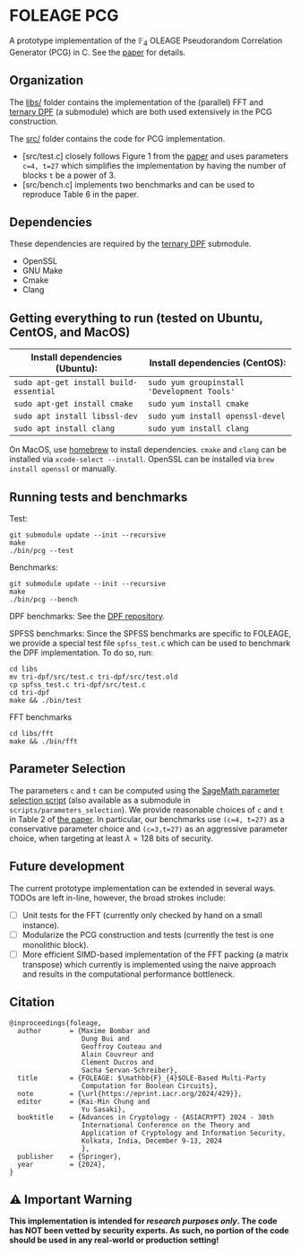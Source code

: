 # FOLEAGE PCG

A prototype implementation of the $\mathbb{F}_4$ OLEAGE Pseudorandom Correlation Generator (PCG) in C.
See the [paper](https://eprint.iacr.org/2024/429.pdf) for details.

## Organization

The [libs/](libs/) folder contains the implementation of the (parallel) FFT and [ternary DPF](https://github.com/sachaservan/tri-dpf) (a submodule) which are both used extensively in the PCG construction.

The [src/](src/) folder contains the code for PCG implementation.

- [src/test.c] closely follows Figure 1 from the [paper](https://eprint.iacr.org/2024/429.pdf) and uses parameters `c=4, t=27` which simplifies the implementation by having the number of blocks `t` be a power of 3.
- [src/bench.c] implements two benchmarks and can be used to reproduce Table 6 in the paper.

## Dependencies

These dependencies are required by the [ternary DPF](https://github.com/sachaservan/tri-dpf) submodule.

- OpenSSL
- GNU Make
- Cmake
- Clang

## Getting everything to run (tested on Ubuntu, CentOS, and MacOS)

| Install dependencies (Ubuntu):         | Install dependencies (CentOS):              |
| -------------------------------------- | ------------------------------------------- |
| `sudo apt-get install build-essential` | `sudo yum groupinstall 'Development Tools'` |
| `sudo apt-get install cmake`           | `sudo yum install cmake`                    |
| `sudo apt install libssl-dev`          | `sudo yum install openssl-devel`            |
| `sudo apt install clang`               | `sudo yum install clang`                    |

On MacOS, use [homebrew](https://brew.sh/) to install dependencies.
`cmake` and `clang` can be installed via `xcode-select --install`.
OpenSSL can be installed via `brew install openssl` or manually.

## Running tests and benchmarks

Test:

```
git submodule update --init --recursive
make
./bin/pcg --test
```

Benchmarks:

```
git submodule update --init --recursive
make
./bin/pcg --bench
```

DPF benchmarks:
See the [DPF repository](https://github.com/sachaservan/tri-dpf).

SPFSS benchmarks:
Since the SPFSS benchmarks are specific to FOLEAGE, we provide a special test file `spfss_test.c` which can be used to benchmark the DPF implementation. To do so, run:

```
cd libs
mv tri-dpf/src/test.c tri-dpf/src/test.old
cp spfss_test.c tri-dpf/src/test.c
cd tri-dpf
make && ./bin/test
```

FFT benchmarks

```
cd libs/fft
make && ./bin/fft
```

## Parameter Selection

The parameters `c` and `t` can be computed using the [SageMath parameter selection script](https://github.com/mbombar/estimator_folding) (also available as a submodule in `scripts/parameters_selection`).
We provide reasonable choices of `c` and `t` in Table 2 of [the paper](https://eprint.iacr.org/2024/429.pdf).
In particular, our benchmarks use `(c=4, t=27)` as a conservative parameter choice and `(c=3,t=27)` as an aggressive parameter choice, when targeting at least $\lambda=128$ bits of security.

## Future development

The current prototype implementation can be extended in several ways.
TODOs are left in-line, however, the broad strokes include:

- [ ] Unit tests for the FFT (currently only checked by hand on a small instance).
- [ ] Modularize the PCG construction and tests (currently the test is one monolithic block).
- [ ] More efficient SIMD-based implementation of the FFT packing (a matrix transpose) which currently is implemented using the naive approach and results in the computational performance bottleneck.

## Citation

```
@inproceedings{foleage,
  author       = {Maxime Bombar and
                  Dung Bui and
                  Geoffroy Couteau and
                  Alain Couvreur and
                  Clément Ducros and
                  Sacha Servan-Schreiber},
  title        = {FOLEAGE: $\mathbb{F}_{4}$OLE-Based Multi-Party
                  Computation for Boolean Circuits},
  note         = {\url{https://eprint.iacr.org/2024/429}},
  editor       = {Kai-Min Chung and
                  Yu Sasaki},
  booktitle    = {Advances in Cryptology - {ASIACRYPT} 2024 - 30th
                  International Conference on the Theory and
                  Application of Cryptology and Information Security,
                  Kolkata, India, December 9-13, 2024
                  },
  publisher    = {Springer},
  year         = {2024},
}
```

## ⚠️ Important Warning

<b>This implementation is intended for _research purposes only_. The code has NOT been vetted by security experts.
As such, no portion of the code should be used in any real-world or production setting!</b>
